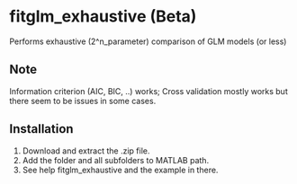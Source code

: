 # fitglm_exhaustive (Beta)
Performs exhaustive (2^n_parameter) comparison of GLM models (or less)

## Note
Information criterion (AIC, BIC, ..) works; Cross validation mostly works but there seem to be issues in some cases.

## Installation
1. Download and extract the .zip file.
2. Add the folder and all subfolders to MATLAB path.
3. See help fitglm_exhaustive and the example in there.
